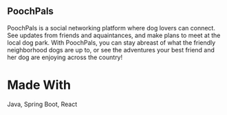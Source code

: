 ## PoochPals

PoochPals is a social networking platform where dog lovers can connect.  See updates from friends and aquaintances, and make plans to meet at the local dog park.  With PoochPals, you can stay abreast of what the friendly neighborhood dogs are up to, or see the adventures your best friend and her dog are enjoying across the country!


# Made With
Java, Spring Boot, React
